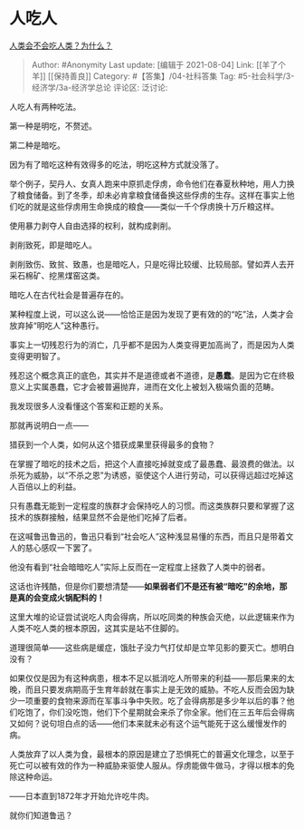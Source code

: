 # 人吃人
[人类会不会吃人类？为什么？](https://www.zhihu.com/question/296666395/answer/807668245)

> Author: #Anonymity
> Last update: [编辑于 2021-08-04]
> Link: [[羊了个羊]] [[保持善良]]
> Category: #【答集】/04-社科答集
> Tag: #5-社会科学/3-经济学/3a-经济学总论 
> 评论区:
> 泛讨论:

人吃人有两种吃法。

第一种是明吃，不赘述。

第二种是暗吃。

因为有了暗吃这种有效得多的吃法，明吃这种方式就没落了。

举个例子，契丹人、女真人跑来中原抓走俘虏，命令他们在春夏秋种地，用人力换了粮食储备。到了冬季，却未必肯拿粮食储备换这些俘虏的生存。这样在事实上他们吃的就是这些俘虏用生命换成的粮食——类似一千个俘虏换十万斤粮这样。

使用暴力剥夺人自由选择的权利，就构成剥削。

剥削致死，即是暗吃人。

剥削致伤、致贫、致愚，也是暗吃人，只是吃得比较缓、比较局部。譬如弄人去开采石棉矿、挖黑煤窑这类。

暗吃人在古代社会是普遍存在的。

某种程度上说，可以这么说——恰恰正是因为发现了更有效的的“吃”法，人类才会放弃掉“明吃人”这种愚行。

事实上一切残忍行为的消亡，几乎都不是因为人类变得更加高尚了，而是因为人类变得更明智了。

残忍这个概念真正的底色，其实并不是道德或者不道德，是**愚蠢**。是因为它在终极意义上实属愚蠢，它才会被普遍抛弃，进而在文化上被划入极端负面的范畴。

我发现很多人没看懂这个答案和正题的关系。

那就再说明白一点——

猎获到一个人类，如何从这个猎获成果里获得最多的食物？

在掌握了暗吃的技术之后，把这个人直接吃掉就变成了最愚蠢、最浪费的做法。以杀死为威胁，以“不杀之恩”为诱惑，驱使这个人进行劳动，可以获得远超过吃掉这人百倍以上的利益。

只有愚蠢无能到一定程度的族群才会保持吃人的习惯。而这类族群只要和掌握了这技术的族群接触，结果显然不会是他们吃掉了后者。

在这喊鲁迅鲁迅的，鲁迅只看到“社会吃人”这种浅显易懂的东西，而且只是带着文人的慈心感叹一下罢了。

他没有看到“社会暗暗吃人”实际上反而在一定程度上拯救了人类中的弱者。

这话也许残酷，但是你们要想清楚——**如果弱者们不是还有被“暗吃”的余地，那是真的会变成火锅配料的！**

这里大堆的论证尝试说吃人肉会得病，所以吃同类的种族会灭绝，以此逻辑来作为人类不吃人类的根本原因，这其实是站不住脚的。

道理很简单——这些病是缓症，饿肚子没力气打仗却是立竿见影的要灭亡。想明白没有？

如果仅仅是因为有这种病患，根本不足以抵消吃人所带来的利益——那后果来的太晚，而且只要发病期高于生育年龄就在事实上是无效的威胁。不吃人反而会因为缺少一项重要的食物来源而在军事斗争中失败。吃了会得病那是多少年以后的事？他们吃饱了，你们没吃饱，他们下个星期就会来杀了你全家。他们在三五年后会得病又如何？说句坦白点的话——他们本来就未必有这个运气能死于这么缓慢发作的病。

人类放弃了以人类为食，最根本的原因是建立了恐惧死亡的普遍文化理念，以至于死亡可以被有效的作为一种威胁来驱使人服从。俘虏能做牛做马，才得以根本的免除这种命运。

——日本直到1872年才开始允许吃牛肉。

就你们知道鲁迅？
